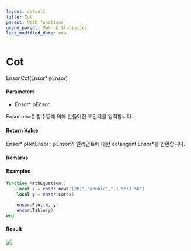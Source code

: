 ```yaml
---
layout: default
title: Cot
parent: Math functions
grand_parent: Math & Statistics
last_modified_date: now
---
```


# Cot

Ensor.Cot\(Ensor\* pEnsor\)

#### Parameters

* Ensor\* pEnsor

Ensor.new\(\) 함수등에 의해 만들어진 포인터를 입력합니다.

#### Return Value

Ensor\* pRetEnsor : pEnsor의 엘리먼트에 대한 cotangent Ensor\*를 반환합니다.

#### Remarks

#### Examples

```lua
function MathEquation()
	local x = ensor.new("[20]","double","-1.56:1.56")
 	local y = ensor.Cot(x)

 	ensor.Plot(x, y)
 	ensor.Table(y)
end
```

#### Result

![](./MathAPI/CotResult.png)

